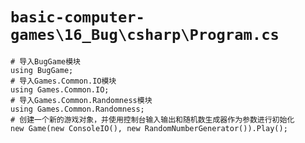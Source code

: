 # `basic-computer-games\16_Bug\csharp\Program.cs`

```
# 导入BugGame模块
using BugGame;
# 导入Games.Common.IO模块
using Games.Common.IO;
# 导入Games.Common.Randomness模块
using Games.Common.Randomness;
# 创建一个新的游戏对象，并使用控制台输入输出和随机数生成器作为参数进行初始化
new Game(new ConsoleIO(), new RandomNumberGenerator()).Play();
```